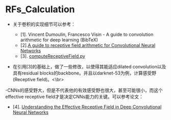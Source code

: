 # RFs_Calculation

+ 关于卷积的实现细节可以参考：
  - [1]. Vincent Dumoulin, Francesco Visin - A guide to convolution arithmetic for deep learning (BibTeX)
  - [2].<a href="https://medium.com/mlreview/a-guide-to-receptive-field-arithmetic-for-convolutional-neural-networks-e0f514068807" target="_blank">A guide to receptive field arithmetic for Convolutional Neural Networks</a> 
  - [3]. <a href="https://gist.github.com/Nikasa1889/781a8eb20c5b32f8e378353cde4daa51" target="_blank">computeReceptiveField.py</a>
  
+ 在引用[3]的基础上，做了一些修改，以使得其能适应dilated convolution以及具有residual blocks的backbone。并且以darknet-53为例，计算感受野(Receptive field)。<\br>
 
 -CNNs的感受野大，但是不代表他的有效感受野也很大，甚至可能很小，而这个effective receptive field才是决定CNNs能力的关键。可以参考论文：
  - [4]. <a href="https://arxiv.org/abs/1701.04128" target="_blank">Understanding the Effective Receptive Field in Deep Convolutional Neural Networks
</a>
 

